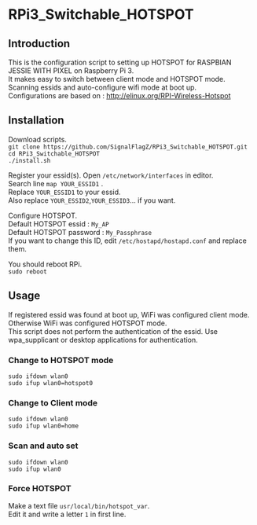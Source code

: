 # RPi3_Switchable_HOTSPOT

## Introduction
This is the configuration script to setting up HOTSPOT for RASPBIAN JESSIE WITH PIXEL on Raspberry Pi 3.  
It makes easy to switch between client mode and HOTSPOT mode. Scanning essids and auto-configure wifi mode at boot up.  
Configurations are based on : http://elinux.org/RPI-Wireless-Hotspot
## Installation
Download scripts.  
`git clone https://github.com/SignalFlagZ/RPi3_Switchable_HOTSPOT.git`  
`cd RPi3_Switchable_HOTSPOT`  
`./install.sh`

Register your essid(s).
Open `/etc/network/interfaces` in editor.  
Search line `map YOUR_ESSID1` .  
Replace `YOUR_ESSID1` to your essid.  
Also replace `YOUR_ESSID2`,`YOUR_ESSID3`... if you want.

Configure HOTSPOT.  
Default HOTSPOT essid : `My_AP`  
Default HOTSPOT password : `My_Passphrase`  
If you want to change this ID, edit `/etc/hostapd/hostapd.conf` and replace them.

You should reboot RPi.  
`sudo reboot`
## Usage
If registered essid was found at boot up, WiFi was configured client mode. Otherwise WiFi was configured HOTSPOT mode.  
This script does not perform the authentication of the essid. Use wpa_supplicant or desktop applications for authentication.
### Change to HOTSPOT mode
`sudo ifdown wlan0`  
`sudo ifup wlan0=hotspot0`
### Change to Client mode
`sudo ifdown wlan0`  
`sudo ifup wlan0=home`
### Scan and auto set
`sudo ifdown wlan0`  
`sudo ifup wlan0`
### Force HOTSPOT
Make a text file `usr/local/bin/hotspot_var`.  
Edit it and write a letter `1` in first line.
